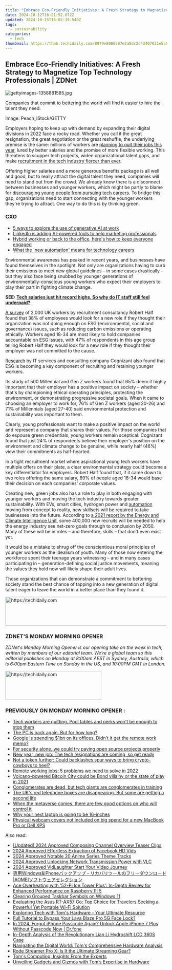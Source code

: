 ```yaml
---
title: "Embrace Eco-Friendly Initiatives: A Fresh Strategy to Magnetize Top Technology Professionals | ZDNet"
date: 2024-10-12T16:21:52.072Z
updated: 2024-10-15T16:02:19.540Z
tags:
  - sustainability
categories:
  - tech
thumbnail: https://thmb.techidaily.com/8979e8080587e2a8dc2c43407031e5a8747618e7ac4eca2f3b40cffb1bdf15c9.jpg
---
```


## Embrace Eco-Friendly Initiatives: A Fresh Strategy to Magnetize Top Technology Professionals | ZDNet

![gettyimages-1358881585.jpg](https://www.zdnet.com/a/img/resize/ab68512c5cab818b3c552fe63622485ce3b0b898/2022/02/10/9e9a473c-a97a-4bd7-b75a-aec1f30217c4/gettyimages-1358881585.jpg?auto=webp&width=1280)

Companies that commit to bettering the world will find it easier to hire the talent they need.

Image: Peach\_iStock/GETTY

Employers hoping to keep up with demand by expanding their digital divisions in 2022 face a rocky road. Whether you call it the great resignation, the great negotiation or the great reshuffle, the underlying premise is the same: millions of workers are [planning to quit their jobs this year,](https://www.zdnet.com/article/new-year-new-job-the-tech-resignations-are-coming-so-get-ready/) lured by better salaries and the promise of more flexible working. This threatens to scupper tech projects, widen organizational talent gaps, and make [recruitment in the tech industry fiercer than ever](https://www.zdnet.com/article/recruiting-tech-workers-is-getting-harder-but-theres-another-way-to-get-the-right-skills/).

Offering higher salaries and a more generous benefits package is all well and good, but to really attract the digital talent they need, companies will need to stand out from the crowd. We already know there is a disconnect between businesses and younger workers, which might be partly to blame for [discouraging young people from pursuing tech careers](https://www.zdnet.com/article/businesses-think-gen-z-can-solve-the-digital-skills-shortage-young-people-arent-so-sure/). To bridge this gap, organizations need to start connecting with the younger workers they're trying to attract. One way to do this is by thinking green.

### CXO

* [5 ways to explore the use of generative AI at work](https://www.zdnet.com/article/6-ways-business-leaders-are-exploring-generative-ai-at-work/)
* [LinkedIn is adding AI-powered tools to help marketing professionals](https://www.zdnet.com/article/linkedin-is-adding-ai-powered-tools-to-help-marketing-professionals/)
* [Hybrid working or back to the office, here's how to keep everyone engaged](https://www.zdnet.com/article/hybrid-working-or-back-to-the-office-heres-how-to-keep-everyone-engaged/)
* [What the 'new automation' means for technology careers](https://www.zdnet.com/article/what-the-new-automation-means-for-technology-careers/)

Environmental awareness has peaked in recent years, and businesses have found themselves in the spotlight. Not only are organizations having to curb their emissions to meet new global guidelines – in some cases drastically – but they also face being snubbed by younger generations of environmentally-conscious young workers who expect their employers to play their part in fighting climate change.

**SEE:** [**Tech salaries just hit record highs. So why do IT staff still feel underpaid?**](https://www.zdnet.com/article/tech-salaries-just-hit-record-highs-but-nearly-half-of-workers-still-feel-underpaid/#link=%7B%22linkText%22:%22Tech%20salaries%20just%20hit%20record%20highs.%20So%20why%20do%20IT%20staff%20still%20feel%20underpaid?%22,%22target%22:%22%5Fblank%22,%22href%22:%22https://www.zdnet.com/article/tech-salaries-just-hit-record-highs-but-nearly-half-of-workers-still-feel-underpaid/%22,%22role%22:%22standard%22,%22absolute%22:%22%22%7D)

[A survey](https://www.roberthalf.co.uk/nearly-half-younger-workers-are-prepared-leave-their-jobs-over-esg) of 2,000 UK workers by recruitment consultancy Robert Half found that 38% of employees would look for a new role if they thought their organization was not doing enough on ESG (environmental, social and governance) issues, such as reducing carbon emissions or operating ethically. Workers aged 18-34 are most likely to hold companies accountable on ESG issues, with 47% of respondents in this age group telling Robert Half they would look for a new role if they thought their employer was not committed to the cause. 

[Research](https://www.cognizant.com/us/en/whitepapers/documents/the-purpose-gap-codex7086.pdf) by IT services and consulting company Cognizant also found that ESG is becoming a key component of recruiting and retaining younger workers.

Its study of 500 Millennial and Gen Z workers found that 65% deem it highly important that their employer has a positive impact on society – whether that's by championing ethical operating principles, protecting the environment, or demonstrating progressive societal goals. When it came to choosing an employer to work for, 76% of Gen Z workers (aged 20-26) and 71% of Millennials (aged 27-40) said environmental protection and sustainability was important to them.

Clearly, young professionals want to make a positive impact on the world and represent a company that shares their values. For those companies that do espouse green credentials, young workers remain sceptical: Cognizant found that just 24% of respondents believe their employer's position on the environment and climate change to be genuine, while nearly half (46%) view their commitments as half-hearted.

In a tight recruitment market where aspirational young tech workers have multiple offers on their plate, a clear environmental strategy could become a key differentiator for employers. Robert Half found that, if it came down to two roles offering the same salary, 69% of people aged 18-34 would base their decision on each companies' corporate values.

Creating new, green jobs also has a role to play in both engaging with younger workers and moving the tech industry towards greater sustainability. With EVs, smart cities, hydrogen power and [automation](https://www.zdnet.com/article/automation-could-make-12-million-jobs-redundant-heres-whos-most-at-risk) moving from concept to reality, new skillsets will be required to take businesses into the future. According to [a 2021 report by the Energy and Climate Intelligence Unit,](https://eciu.net/insights/2021/skills-no-longer-net-zeros-cinderella-issue) some 400,000 new recruits will be needed to help the energy industry see net-zero goals through to conclusion by 2050\. Many of these will be in roles – and therefore, skills – that don't even exist yet.

It would be a mistake to shrug off the conscientious moral principles of younger workers as the idealism of youth. Many of those now entering the workforce spent their teenage years witnessing – and in many cases participating in – generation-defining social justice movements, meaning the values they hold now will likely shape their adult lives. 

Those organizations that can demonstrate a commitment to bettering society stand the best chance of tapping into a new generation of digital talent eager to leave the world in a better place than they found it.

<!-- affiliate ads begin -->
<a href="https://ephamedtechinc.pxf.io/c/5597632/2145009/26400" target="_top" id="2145009">
  <img src="//a.impactradius-go.com/display-ad/26400-2145009" border="0" alt="https://techidaily.com" width="728" height="90"/>
</a>
<img height="0" width="0" src="https://ephamedtechinc.pxf.io/i/5597632/2145009/26400" style="position:absolute;visibility:hidden;" border="0" />
<!-- affiliate ads end -->

### ZDNET'S MONDAY MORNING OPENER 

_ZDNet's Monday Morning Opener is our opening take on the week in tech, written by members of our editorial team. We're a global team so this editorial publishes on Monday at 8:00am AEST in Sydney, Australia, which is 6:00pm Eastern Time on Sunday in the US, and 10:00PM GMT in London._

<!-- affiliate ads begin -->
<a href="https://aligracehair.sjv.io/c/5597632/1886015/19272" target="_top" id="1886015">
  <img src="//a.impactradius-go.com/display-ad/19272-1886015" border="0" alt="https://techidaily.com" width="300" height="90"/>
</a>
<img height="0" width="0" src="https://aligracehair.sjv.io/i/5597632/1886015/19272" style="position:absolute;visibility:hidden;" border="0" />
<!-- affiliate ads end -->

### PREVIOUSLY ON MONDAY MORNING OPENER : 

* [Tech workers are quitting. Pool tables and perks won't be enough to stop them](https://www.zdnet.com/article/tech-workers-are-on-the-move-pool-tables-and-perks-wont-be-enough-to-keep-them)
* [The PC is back again. But for how long?](https://www.zdnet.com/article/the-pc-is-back-again-but-for-how-long)
* [Google is spending $1bn on its offices. Didn't it get the remote work memo?](https://www.zdnet.com/article/google-is-spending-1bn-on-its-offices-didnt-they-get-the-remote-work-memo)
* [For security alone, we could try paying open source projects properly](https://www.zdnet.com/article/for-security-alone-we-could-try-paying-open-source-projects-properly/)
* [New year, new job: The tech resignations are coming, so get ready](https://www.zdnet.com/article/new-year-new-job-the-tech-resignations-are-coming-so-get-ready/)
* [Not a token further: Could backlashes spur ways to bring crypto-cowboys to heel?](https://www.zdnet.com/article/not-a-token-further-could-backlashes-spur-ways-to-bring-crypto-cowboys-to-heel/)
* [Remote working jobs: 5 problems we need to solve in 2022](https://www.zdnet.com/article/remote-working-jobs-5-problems-we-need-to-solve-in-2022/)
* [Volcano-powered Bitcoin City could be Bond villainy or the state of play in 2021](https://www.zdnet.com/article/volcano-powered-bitcoin-city-could-be-bond-villainy-or-the-state-of-play-in-2021/)
* [Conglomerates are dead, but tech giants are conglomerates in training](https://www.zdnet.com/article/conglomerates-are-dead-but-tech-giants-are-conglomerates-in-training/)
* [The UK's red telephone boxes are disappearing. But some are getting a second life](https://www.zdnet.com/article/the-street-finds-its-own-uses-for-things-even-the-uks-classic-red-telephone-boxes/)
* [When the metaverse comes, there are few good options on who will control it](https://www.zdnet.com/article/when-the-metaverse-comes-there-are-few-good-options-on-who-will-control-it/)
* [Why your next laptop is going to be 16-inches](https://www.zdnet.com/article/why-your-next-laptop-is-going-to-be-16-inches/)
* [Physical webcam covers not included on big spend for a new MacBook Pro or Dell XPS](https://www.zdnet.com/article/physical-webcam-covers-not-included-on-big-spend-for-a-new-macbook-pro-or-dell-xps/)

<ins class="adsbygoogle"
     style="display:block"
     data-ad-format="autorelaxed"
     data-ad-client="ca-pub-7571918770474297"
     data-ad-slot="1223367746"></ins>

<ins class="adsbygoogle"
     style="display:block"
     data-ad-client="ca-pub-7571918770474297"
     data-ad-slot="8358498916"
     data-ad-format="auto"
     data-full-width-responsive="true"></ins>

<span class="atpl-alsoreadstyle">Also read:</span>
<div><ul>
<li><a href="https://facebook-video-share.techidaily.com/updated-2024-approved-composing-channel-overview-teaser-clips/"><u>[Updated] 2024 Approved Composing Channel Overview Teaser Clips</u></a></li>
<li><a href="https://facebook-videos.techidaily.com/2024-approved-effortless-extraction-of-facebook-hd-vids/"><u>2024 Approved Effortless Extraction of Facebook HD Vids</u></a></li>
<li><a href="https://fox-cloud.techidaily.com/2024-approved-notable-20-anime-series-theme-tracks/"><u>2024 Approved Notable 20 Anime Series Theme Tracks</u></a></li>
<li><a href="https://fox-glue.techidaily.com/2024-approved-unlocking-network-transmission-power-with-vlc/"><u>2024 Approved Unlocking Network Transmission Power with VLC</u></a></li>
<li><a href="https://fox-hovers.techidaily.com/2024-approved-vidlaughter-start-your-video-journey/"><u>2024 Approved VidLaughter Start Your Video Journey</u></a></li>
<li><a href="https://win-trending.techidaily.com/windowsandiphone-aomei/"><u>専用Windows&iPhoneバックアップ・リカバリツールのフリーダウンロード |AOMEIソフトウェアセレクション</u></a></li>
<li><a href="https://hardware-reviews.techidaily.com/ace-overheating-with-52-pi-ice-tower-plus-in-depth-review-for-enhanced-performance-on-raspberry-pi-5/"><u>Ace Overheating with '52-Pi Ice Tower Plus': In-Depth Review for Enhanced Performance on Raspberry Pi 5</u></a></li>
<li><a href="https://win11.techidaily.com/clearing-grouped-taskbar-symbols-on-windows-11/"><u>Clearing Grouped Taskbar Symbols on Windows 11</u></a></li>
<li><a href="https://hardware-reviews.techidaily.com/evaluating-the-asus-rt-ax57-go-top-choice-for-travelers-seeking-a-powerful-yet-portable-wi-fi-solution/"><u>Evaluating the Asus RT-AX57 Go: Top Choice for Travelers Seeking a Powerful Yet Portable Wi-Fi Solution</u></a></li>
<li><a href="https://hardware-reviews.techidaily.com/exploring-tech-with-toms-hardware-your-ultimate-resource/"><u>Exploring Tech with Tom's Hardware - Your Ultimate Resource</u></a></li>
<li><a href="https://android-unlock.techidaily.com/full-tutorial-to-bypass-your-lava-blaze-pro-5g-face-lock-by-drfone-android/"><u>Full Tutorial to Bypass Your Lava Blaze Pro 5G Face Lock?</u></a></li>
<li><a href="https://iphone-unlock.techidaily.com/in-2024-forgot-iphone-passcode-again-unlock-apple-iphone-7-plus-without-passcode-now-drfone-by-drfone-ios/"><u>In 2024, Forgot iPhone Passcode Again? Unlock Apple iPhone 7 Plus Without Passcode Now | Dr.fone</u></a></li>
<li><a href="https://hardware-reviews.techidaily.com/in-depth-analysis-of-the-revolutionary-lian-li-hydroshift-lcd-360s-case/"><u>In-Depth Analysis of the Revolutionary Lian Li Hydroshift LCD 360S Case</u></a></li>
<li><a href="https://hardware-reviews.techidaily.com/navigating-the-digital-world-toms-comprehensive-hardware-analysis/"><u>Navigating the Digital World: Tom's Comprehensive Hardware Analysis</u></a></li>
<li><a href="https://hardware-reviews.techidaily.com/rode-streamer-pro-x-is-it-the-ultimate-streaming-gear/"><u>Rode Streamer Pro X: Is It the Ultimate Streaming Gear?</u></a></li>
<li><a href="https://hardware-reviews.techidaily.com/toms-computing-insights-from-the-experts/"><u>Tom's Computing: Insights From the Experts</u></a></li>
<li><a href="https://hardware-reviews.techidaily.com/unveiling-gadgets-and-gizmos-with-toms-expertise-in-hardware/"><u>Unveiling Gadgets and Gizmos with Tom’s Expertise in Hardware</u></a></li>
</ul></div>

